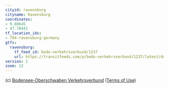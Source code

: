 ```yaml
---
cityid: ravensburg
cityname: Ravensburg
coordinates:
- 9.60645
- 47.78441
tf_location_ids:
- 794-ravensburg-germany
gtfs:
  ravensburg:
    tf_feed_id: bodo-verkehrsverbund/1237
    url: https://transitfeeds.com/p/bodo-verkehrsverbund/1237/latest/download
version: 1
zoom: 12
---
```


(c) [Bodensee-Oberschwaben Verkehrsverbund](https://www.bodo.de)
([Terms of Use](https://www.nvbw.de/aufgaben/digitale-mobilitaet/lizenz/))